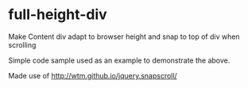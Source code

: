 full-height-div
===============

Make Content div adapt to browser height and snap to top of div when scrolling

Simple code sample used as an example to demonstrate the above.

Made use of http://wtm.github.io/jquery.snapscroll/ 

